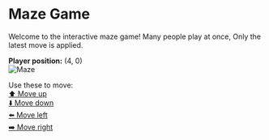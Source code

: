 # Maze Game  
Welcome to the interactive maze game! Many people play at once, Only the latest move is applied.

**Player position:** (4, 0)  
![Maze](https://github-maze-game.vercel.app/images/pos_4_0.png?t=1760624765623)

Use these to move:  
[⬆️ Move up](https://github-maze-game.vercel.app/move/4_0_w)  
[⬇️ Move down](https://github-maze-game.vercel.app/move/4_0_s)  
[⬅️ Move left](https://github-maze-game.vercel.app/move/4_0_a)  
[➡️ Move right](https://github-maze-game.vercel.app/move/4_0_d)
